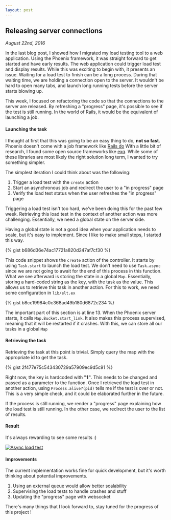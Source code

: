 ```yaml
---
layout: post
---
```

## Releasing server connections

*August 22nd, 2016*

In the last blog post, I showed how I migrated my load testing tool to a web application.
Using the Phoenix framework, it was straight forward to get started and have early results.
The web application could trigger load test and display results.
While this was exciting to begin with, it presents an issue.
Waiting for a load test to finish can be a long process.
During that waiting time, we are holding a connection open to the server.
It wouldn't be hard to open many tabs, and launch long running tests before the server starts blowing up.

This week, I focused on refactoring the code so that the connections to the server are released.
By refreshing a "progress" page, it's possible to see if the test is still running.
In the world of Rails, it would be the equivalent of launching a job.

#### Launching the task

I thought at first that this was going to be an easy thing to do, **not so fast**.
Phoenix doesn't come with a job framework like [Rails do](http://guides.rubyonrails.org/active_job_basics.html)
With a little bit of research, I found some open source frameworks like [exq](https://github.com/akira/exq).
While some of these libraries are most likely the right solution long term, I wanted to try something simpler.

The simplest iteration I could think about was the following:

1. Trigger a load test with the `create` action
2. Start an asynchronous job and redirect the user to a "in progress" page
3. Verify the load test status when the user refreshes the "in progress" page

Triggering a load test isn't too hard, we've been doing this for the past few week.
Retrieving this load test in the context of another action was more challenging.
Essentially, we need a global state on the server side.

Having a global state is not a good idea when your application needs to scale, but it's easy to implement.
Since I like to make small steps, I started this way.

{% gist b686d36e74ac17721a820d247af7cf30 %}

This code snippet shows the `create` action of the controller. It starts by using `Task.start` to launch the load test.
We don't need to use `Task.async` since we are not going to await for the end of this process in this function.
What we see afterward is storing the state in a global `Map`. Essentially, storing a hard-coded string as the key, with the task as the value.
This allows us to retrieve this task in another action. For this to work, we need some configuration in `lib/elt.ex`

{% gist b8cc19984c0c368ad49b180d6872c234 %}

The important part of this section is at line 13. When the Phoenix server starts, it calls `Map.Bucket.start_link`.
It also makes this process supervised, meaning that it will be restarted if it crashes.
With this, we can store all our tasks in a global `Map`

#### Retrieving the task

Retrieving the task at this point is trivial. Simply query the map with the appropriate id to get the task.

{% gist 2f477e75c543430729a57909ec9d5c91 %}

Right now, the key is hardcoded with **"1"**. This needs to be changed and passed as a parameter to the function.
Once I retrieved the load test in another action, using `Process.alive?(pid)` tells me if the test is over or not.
This is a very simple check, and it could be elaborated further in the future.

If the process is still running, we render a "progress" page explaining how the load test is still running.
In the other case, we redirect the user to the list of results.

#### Result

It's always rewarding to see some results :)

[![Async load test](http://img.youtube.com/vi/S5q5gGLXqbc/0.jpg)](https://www.youtube.com/watch?v=S5q5gGLXqbc&feature=youtu.be)

#### Improvements

The current implementation works fine for quick development, but it's worth thinking about potential improvements.

1. Using an external queue would allow better scalability
2. Supervising the load tests to handle crashes and stuff
3. Updating the "progress" page with websocket

There's many things that I look forward to, stay tuned for the progress of this project !
